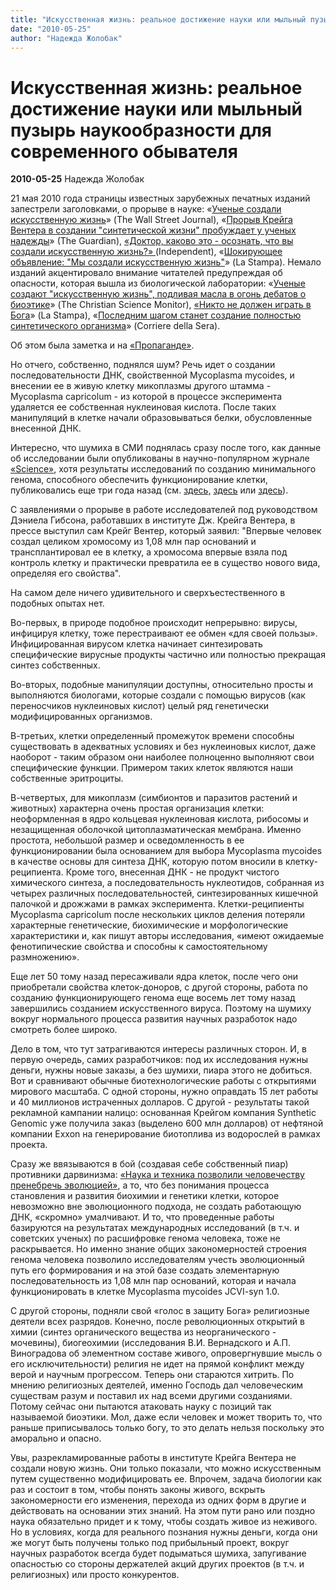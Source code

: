 ```yaml
---
title: "Искусственная жизнь: реальное достижение науки или мыльный пузырь наукообразности для современного обывателя"
date: "2010-05-25"
author: "Надежда Жолобак"
---
```


# Искусственная жизнь: реальное достижение науки или мыльный пузырь наукообразности для современного обывателя

**2010-05-25** Надежда Жолобак

21 мая 2010 года страницы известных зарубежных печатных изданий запестрели заголовками, о прорыве в науке: «[Ученые создали искусственную жизнь](http://inopressa.ru/article/21May2010/wsj/venter3.html)» (The Wall Street Journal), «[Прорыв Крейга Вентера в создании "синтетической жизни" пробуждает у ученых надежды](http://inopressa.ru/article/21May2010/guardian/venter7.html)» (Тhe Guardian), [«Доктор, каково это - осознать, что вы создали искусственную жизнь?» ](http://inopressa.ru/article/21May2010/independent/venter4.html)(Independent), «[Шокирующее объявление: "Мы создали искусственную жизнь"](http://inopressa.ru/article/21May2010/lastampa/venter1.html)» (La Stampa). Немало изданий акцентировало внимание читателей предупреждая об опасности, которая вышла из биологической лаборатории: «[Ученые создают "искусственную жизнь", подливая масла в огонь дебатов о биоэтике](http://inopressa.ru/article/21May2010/csmonitor/venter6.html)» (The Christian Science Monitor), [«Никто не должен играть в Бога](http://inopressa.ru/article/21May2010/lastampa/venter2.html)» (La Stampa), «[Последним шагом станет создание полностью синтетического организма](http://inopressa.ru/article/21May2010/corriere/venter8.html)» (Corriere della Sera).

Об этом была заметка и на [«Пропаганде»](/2288.html).

Но отчего, собственно, поднялся шум? Речь идет о создании последовательности ДНК, свойственной Mycoplasma mycoides, и внесении ее в живую клетку микоплазмы другого штамма - Mycoplasma capricolum - из которой в процессе эксперимента удаляется ее собственная нуклеиновая кислота. После таких манипуляций в клетке начали образовываться белки, обусловленные внесенной ДНК.

Интересно, что шумиха в СМИ поднялась сразу после того, как данные об исследовании были опубликованы в научно-популярном журнале [«Science»](http://www.sciencemag.org/cgi/content/abstract/science.1190719), хотя результаты исследований по созданию минимального генома, способного обеспечить функционирование клетки, публиковались еще три года назад (см. [здесь,](http://www.sciencemag.org/cgi/content/abstract/1144622) [здесь](http://www.jcvi.org/cms/press/press-releases/full-text/article/jcvi-scientists-publish-first-bacterial-genome-transplantation-changing-one-species-to-another/) или [здесь](http://www.sciencedaily.com/releases/2007/06/070628232413.htm%20)).

С заявлениями о прорыве в работе исследователей под руководством Дэниела Гибсона, работавших в институте Дж. Крейга Вентера, в прессе выступил сам Крейг Вентер, который заявил: "Впервые человек создал целиком хромосому из 1,08 млн пар оснований и трансплантировал ее в клетку, а хромосома впервые взяла под контроль клетку и практически превратила ее в существо нового вида, определяя его свойства".

На самом деле ничего удивительного и сверхъестественного в подобных опытах нет.

Во-первых, в природе подобное происходит непрерывно: вирусы, инфицируя клетку, тоже перестраивают ее обмен «для своей пользы». Инфицированная вирусом клетка начинает синтезировать специфические вирусные продукты частично или полностью прекращая синтез собственных.

Во-вторых, подобные манипуляции доступны, относительно просты и выполняются биологами, которые создали с помощью вирусов (как переносчиков нуклеиновых кислот) целый ряд генетически модифицированных организмов.

В-третьих, клетки определенный промежуток времени способны существовать в адекватных условиях и без нуклеиновых кислот, даже наоборот - таким образом они наиболее полноценно выполняют свои специфические функции. Примером таких клеток являются наши собственные эритроциты.

В-четвертых, для микоплазм (симбионтов и паразитов растений и животных) характерна очень простая организация клетки: неоформленная в ядро кольцевая нуклеиновая кислота, рибосомы и незащищенная оболочкой цитоплазматическая мембрана. Именно простота, небольшой размер и осведомленность в ее функционировании была основанием для выбора Mycoplasma mycoides в качестве основы для синтеза ДНК, которую потом вносили в клетку-реципиента. Кроме того, внесенная ДНК - не продукт чистого химического синтеза, а последовательность нуклеотидов, собранная из четырех различных последовательностей, синтезированных кишечной палочкой и дрожжами в рамках эксперимента. Клетки-реципиенты Mycoplasma capricolum после нескольких циклов деления потеряли характерные генетические, биохимические и морфологические характеристики и, как пишут авторы исследования, «имеют ожидаемые фенотипические свойства и способны к самостоятельному размножению».

Еще лет 50 тому назад пересаживали ядра клеток, после чего они приобретали свойства клеток-доноров, с другой стороны, работа по созданию функционирующего генома еще восемь лет тому назад завершились созданием искусственного вируса. Поэтому на шумиху вокруг нормального процесса развития научных разработок надо смотреть более широко.

Дело в том, что тут затрагиваются интересы различных сторон. И, в первую очередь, самих разработчиков: под их исследования нужны деньги, нужны новые заказы, а без шумихи, пиара этого не добиться. Вот и сравнивают обычные биотехнологические работы с открытиями мирового масштаба. С одной стороны, нужно оправдать 15 лет работы и 40 миллионов истраченных долларов. С другой - результаты такой рекламной кампании налицо: основанная Крейгом компания Synthetic Genomic уже получила заказ (выделено 600 млн долларов) от нефтяной компании Exxon на генерирование биотоплива из водорослей в рамках проекта.

Сразу же ввязываются в бой (создавая себе собственный пиар) противники дарвинизма: [«Наука и техника позволили человечеству пренебречь эволюцией»](http://inopressa.ru/article/21May2010/times/venter5.html), а то, что без понимания процесса становления и развития биохимии и генетики клетки, которое невозможно вне эволюционного подхода, не создать работающую ДНК, «скромно» умалчивают. И то, что проведенные работы базируются на результатах международных исследований (в т.ч. и советских ученых) по расшифровке генома человека, тоже не раскрывается. Но именно знание общих закономерностей строения генома человека позволило исследователям учесть эволюционный путь его формирования и на этой базе создать элементарную последовательность из 1,08 млн пар оснований, которая и начала функционировать в клетке Mycoplasma mycoides JCVI-syn 1.0.

С другой стороны, подняли свой «голос в защиту Бога» религиозные деятели всех разрядов. Конечно, после революционных открытий в химии (синтез органического вещества из неорганического - мочевины), биогеохимии (исследования В.И. Вернадского и А.П. Виноградова об элементном составе живого, опровергнувшие мысль о его исключительности) религия не идет на прямой конфликт между верой и научным прогрессом. Теперь они стараются хитрить. По мнению религиозных деятелей, именно Господь дал человеческим существам разум и поставил их над всеми другими созданиями. Потому сейчас они пытаются атаковать науку с позиций так называемой биоэтики. Мол, даже если человек и может творить то, что раньше приписывалось только богу, то это делать нельзя поскольку это аморально и опасно.

Увы, разрекламированные работы в институте Крейга Вентера не создали новую жизнь. Они только показали, что можно искусственным путем существенно модифицировать ее. Впрочем, задача биологии как раз и состоит в том, чтобы понять законы живого, вскрыть закономерности его изменения, перехода из одних форм в другие и действовать на основании этих знаний. На этом пути рано или поздно наука обязательно придет и к тому, чтобы создать живое из неживого. Но в условиях, когда для реального познания нужны деньги, когда они же могут быть получены только под прибыльный проект, вокруг научных разработок всегда будет подыматься шумиха, запугивание опасностью со стороны держателей акций других проектов (в т.ч. и религиозных) или просто конкурентов.